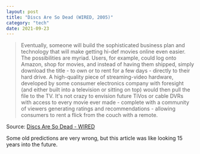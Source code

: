 ```yaml
---
layout: post
title: "Discs Are So Dead (WIRED, 2005)"
category: "tech"
date: 2021-09-23
---
```


>Eventually, someone will build the sophisticated business plan and technology that will make getting hi-def movies online even easier. The possibilities are myriad. Users, for example, could log onto Amazon, shop for movies, and instead of having them shipped, simply download the title - to own or to rent for a few days - directly to their hard drive. A high-quality piece of streaming-video hardware, developed by some consumer electronics company with foresight (and either built into a television or sitting on top) would then pull the file to the TV. It's not crazy to envision future TiVos or cable DVRs with access to every movie ever made - complete with a community of viewers generating ratings and recommendations - allowing consumers to rent a flick from the couch with a remote.

Source: [Discs Are So Dead - WIRED](https://www.wired.com/2005/04/discs-are-so-dead/)

Some old predictions are very wrong, but this article was like looking 15 years into the future.
